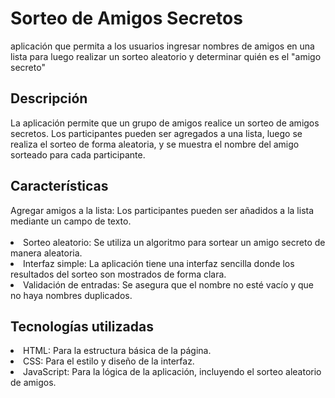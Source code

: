 # Sorteo de Amigos Secretos
aplicación que permita a los usuarios ingresar nombres de amigos en una lista para luego realizar un sorteo aleatorio y determinar quién es el "amigo secreto"

<h2>Descripción</h2>
La aplicación permite que un grupo de amigos realice un sorteo de amigos secretos. Los participantes pueden ser agregados a una lista, luego se realiza el sorteo de forma aleatoria, y se muestra el nombre del amigo sorteado para cada participante.

<h2>Características</h2>
Agregar amigos a la lista: Los participantes pueden ser añadidos a la lista mediante un campo de texto. 
<br><br>
<li>Sorteo aleatorio: Se utiliza un algoritmo para sortear un amigo secreto de manera aleatoria.</li>
<li>Interfaz simple: La aplicación tiene una interfaz sencilla donde los resultados del sorteo son mostrados de forma clara.</li>
<li>Validación de entradas: Se asegura que el nombre no esté vacío y que no haya nombres duplicados.</li>

<h2>Tecnologías utilizadas</h2>
<li>HTML: Para la estructura básica de la página.</li>
<li>CSS: Para el estilo y diseño de la interfaz.</li>
<li>JavaScript: Para la lógica de la aplicación, incluyendo el sorteo aleatorio de amigos.</li>
